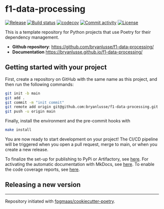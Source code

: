 # f1-data-processing

[![Release](https://img.shields.io/github/v/release/bryanlusse/f1-data-processing)](https://img.shields.io/github/v/release/bryanlusse/f1-data-processing)
[![Build status](https://img.shields.io/github/actions/workflow/status/bryanlusse/f1-data-processing/main.yml?branch=main)](https://github.com/bryanlusse/f1-data-processing/actions/workflows/main.yml?query=branch%3Amain)
[![codecov](https://codecov.io/gh/bryanlusse/f1-data-processing/branch/main/graph/badge.svg)](https://codecov.io/gh/bryanlusse/f1-data-processing)
[![Commit activity](https://img.shields.io/github/commit-activity/m/bryanlusse/f1-data-processing)](https://img.shields.io/github/commit-activity/m/bryanlusse/f1-data-processing)
[![License](https://img.shields.io/github/license/bryanlusse/f1-data-processing)](https://img.shields.io/github/license/bryanlusse/f1-data-processing)

This is a template repository for Python projects that use Poetry for their dependency management.

- **Github repository**: <https://github.com/bryanlusse/f1-data-processing/>
- **Documentation** <https://bryanlusse.github.io/f1-data-processing/>

## Getting started with your project

First, create a repository on GitHub with the same name as this project, and then run the following commands:

```bash
git init -b main
git add .
git commit -m "init commit"
git remote add origin git@github.com:bryanlusse/f1-data-processing.git
git push -u origin main
```

Finally, install the environment and the pre-commit hooks with

```bash
make install
```

You are now ready to start development on your project!
The CI/CD pipeline will be triggered when you open a pull request, merge to main, or when you create a new release.

To finalize the set-up for publishing to PyPi or Artifactory, see [here](https://fpgmaas.github.io/cookiecutter-poetry/features/publishing/#set-up-for-pypi).
For activating the automatic documentation with MkDocs, see [here](https://fpgmaas.github.io/cookiecutter-poetry/features/mkdocs/#enabling-the-documentation-on-github).
To enable the code coverage reports, see [here](https://fpgmaas.github.io/cookiecutter-poetry/features/codecov/).

## Releasing a new version

---

Repository initiated with [fpgmaas/cookiecutter-poetry](https://github.com/fpgmaas/cookiecutter-poetry).
